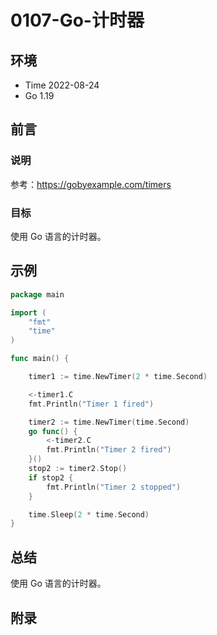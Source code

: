 # 0107-Go-计时器

## 环境

- Time 2022-08-24
- Go 1.19

## 前言

### 说明

参考：<https://gobyexample.com/timers>

### 目标

使用 Go 语言的计时器。

## 示例

```go
package main

import (
	"fmt"
	"time"
)

func main() {

	timer1 := time.NewTimer(2 * time.Second)

	<-timer1.C
	fmt.Println("Timer 1 fired")

	timer2 := time.NewTimer(time.Second)
	go func() {
		<-timer2.C
		fmt.Println("Timer 2 fired")
	}()
	stop2 := timer2.Stop()
	if stop2 {
		fmt.Println("Timer 2 stopped")
	}

	time.Sleep(2 * time.Second)
}
```

## 总结

使用 Go 语言的计时器。

## 附录
